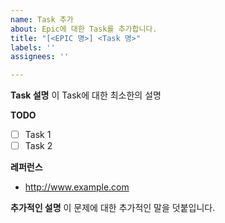 ```yaml
---
name: Task 추가
about: Epic에 대한 Task를 추가합니다.
title: "[<EPIC 명>] <Task 명>"
labels: ''
assignees: ''

---
```


**Task 설명**
이 Task에 대한 최소한의 설명

**TODO**
- [ ] Task 1
- [ ] Task 2

**레퍼런스**
- http://www.example.com

**추가적인 설명**
이 문제에 대한 추가적인 말을 덧붙입니다.
